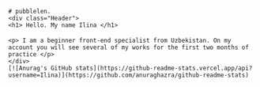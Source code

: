 `# pubblelen.`
<br>
`<div class="Header">`
<br>
      `<h1> Hello. My name Ilina </h1>`  
      <br>
      `<p> I am a beginner front-end specialist from Uzbekistan. On my account you will see several of my works for the first two months of practice </p>`
      <br>
`</div>`
<br>
`[![Anurag's GitHub stats](https://github-readme-stats.vercel.app/api?username=Ilina)](https://github.com/anuraghazra/github-readme-stats)`
